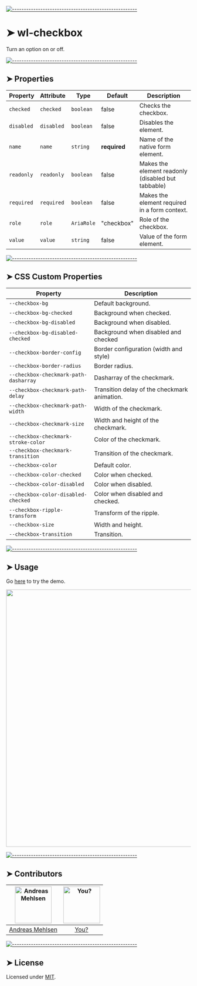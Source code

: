 
[![-----------------------------------------------------](https://raw.githubusercontent.com/andreasbm/readme/master/assets/lines/colored.png)](#wl-checkbox)

# ➤ wl-checkbox

Turn an option on or off.

[![-----------------------------------------------------](https://raw.githubusercontent.com/andreasbm/readme/master/assets/lines/colored.png)](#properties)

## ➤ Properties

| Property   | Attribute  | Type       | Default      | Description                                      |
|------------|------------|------------|--------------|--------------------------------------------------|
| `checked`  | `checked`  | `boolean`  | false        | Checks the checkbox.                             |
| `disabled` | `disabled` | `boolean`  | false        | Disables the element.                            |
| `name`     | `name`     | `string`   | **required** | Name of the native form element.                 |
| `readonly` | `readonly` | `boolean`  | false        | Makes the element readonly (disabled but tabbable) |
| `required` | `required` | `boolean`  | false        | Makes the element required in a form context.    |
| `role`     | `role`     | `AriaRole` | "checkbox"   | Role of the checkbox.                            |
| `value`    | `value`    | `string`   | false        | Value of the form element.                       |


[![-----------------------------------------------------](https://raw.githubusercontent.com/andreasbm/readme/master/assets/lines/colored.png)](#css-custom-properties)

## ➤ CSS Custom Properties

| Property                              | Description                                  |
|---------------------------------------|----------------------------------------------|
| `--checkbox-bg`                       | Default background.                          |
| `--checkbox-bg-checked`               | Background when checked.                     |
| `--checkbox-bg-disabled`              | Background when disabled.                    |
| `--checkbox-bg-disabled-checked`      | Background when disabled and checked         |
| `--checkbox-border-config`            | Border configuration (width and style)       |
| `--checkbox-border-radius`            | Border radius.                               |
| `--checkbox-checkmark-path-dasharray` | Dasharray of the checkmark.                  |
| `--checkbox-checkmark-path-delay`     | Transition delay of the checkmark animation. |
| `--checkbox-checkmark-path-width`     | Width of the checkmark.                      |
| `--checkbox-checkmark-size`           | Width and height of the checkmark.           |
| `--checkbox-checkmark-stroke-color`   | Color of the checkmark.                      |
| `--checkbox-checkmark-transition`     | Transition of the checkmark.                 |
| `--checkbox-color`                    | Default color.                               |
| `--checkbox-color-checked`            | Color when checked.                          |
| `--checkbox-color-disabled`           | Color when disabled.                         |
| `--checkbox-color-disabled-checked`   | Color when disabled and checked.             |
| `--checkbox-ripple-transform`         | Transform of the ripple.                     |
| `--checkbox-size`                     | Width and height.                            |
| `--checkbox-transition`               | Transition.                                  |



[![-----------------------------------------------------](https://raw.githubusercontent.com/andreasbm/readme/master/assets/lines/colored.png)](#usage)

## ➤ Usage

Go [here](https://weightless.dev/elements/checkbox) to try the demo.

<a href="https://weightless.dev/elements/checkbox" align="center">
  <img src="https://raw.githubusercontent.com/andreasbm/elements/master/screenshots/wl-checkbox.png?token=AF-iBe24iyQPNmcdPiK5oPZhd8a_acCTks5chEhjwA%3D%3D" width="700" />
</a>


[![-----------------------------------------------------](https://raw.githubusercontent.com/andreasbm/readme/master/assets/lines/colored.png)](#contributors)

## ➤ Contributors
	
|[<img alt="Andreas Mehlsen" src="https://avatars1.githubusercontent.com/u/6267397?s=460&v=4" width="100">](https://twitter.com/andreasmehlsen) | [<img alt="You?" src="https://joeschmoe.io/api/v1/random" width="100">](https://github.com/andreasbm/weightless/blob/master/CONTRIBUTING.md)|
|:---: | :---:|
|[Andreas Mehlsen](https://twitter.com/andreasmehlsen) | [You?](https://github.com/andreasbm/weightless/blob/master/CONTRIBUTING.md)|

[![-----------------------------------------------------](https://raw.githubusercontent.com/andreasbm/readme/master/assets/lines/colored.png)](#license)

## ➤ License
	
Licensed under [MIT](https://opensource.org/licenses/MIT).

